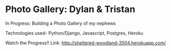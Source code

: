 Photo Gallery: Dylan & Tristan
==============================

In Progress:
Building a Photo Gallery of my nephews

Technologies used- Python/Django, Javascript, Postgres, Heroku

Watch the Progress!!
Link: http://sheltered-woodland-3504.herokuapp.com/



